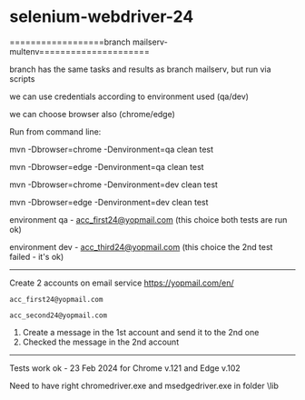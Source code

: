 # selenium-webdriver-24

==================branch mailserv-multenv=====================

branch has the same tasks and results as branch mailserv, but run via scripts

we can use credentials according to environment used (qa/dev)

we can choose browser also (chrome/edge)

Run from command line: 

mvn -Dbrowser=chrome -Denvironment=qa clean test

mvn -Dbrowser=edge -Denvironment=qa clean test

mvn -Dbrowser=chrome -Denvironment=dev clean test

mvn -Dbrowser=edge -Denvironment=dev clean test

environment qa - acc_first24@yopmail.com (this choice both tests are run ok)

environment dev - acc_third24@yopmail.com (this choice the 2nd test failed - it's ok)

-------------------------------------------

Create 2 accounts on email service https://yopmail.com/en/

	acc_first24@yopmail.com

	acc_second24@yopmail.com

1. Create a message in the 1st account and send it to the 2nd one 
2. Checked the message in the 2nd account
----------------------------------

Tests work ok - 23 Feb 2024 for Chrome v.121 and Edge v.102

Need to have right chromedriver.exe and msedgedriver.exe in folder \lib



